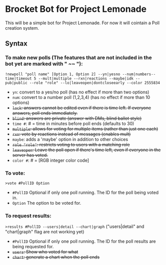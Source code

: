 # Brocket Bot for Project Lemonade
This will be a simple bot for Project Lemonade. For now it will cointain a Poll creation system.  

## Syntax

### To make new polls (The features that are not included in the bot yet are marked with " ~~ "):

`!newpoll "poll name" [Option 1, Option 2] --yn|yesno --num|numbers--time|timeout 5 --mult|multiple --rxn|reactions --maybe|idk --pub|public --role "role" --lo|leaveopen|dontcloseearly --color 2555834`


* `yn`: convert to a yes/no poll (has no effect if more than two options)
* `num`: convert to a number poll (1,2,3,4) (has no effect if more than 10 options) 
* ~~`lock`: answers cannot be edited even if there is time left. If everyone answers, poll ends immediately.~~
* ~~`blind`: answers are private (answer with DMs, blind ballot style)~~
* `time #`: # = time in minutes before poll ends (defaults to 30)
* ~~`multiple`: allows for voting for multiple items (rather than just one each)~~
* ~~`rxn`: vote by reactions instead of messages (enables mult)~~
* `maybe`: adds a 'maybe' option in addition to other choices
* ~~`role "role"`: restricts voting to users with a matching role~~
* ~~`leaveopen`: Leave the poll open if there's time left, even if everyone in the server has voted.~~
* `color #`: # = [RGB integer color code]

### To vote:

`>vote #PollID Option`

* `#PollID` Optional if only one poll running. The ID for the poll being voted in.
* `Option` The option to be voted for.

### To request results:

`>results #PollID --users|detail --chart|graph` ("users|detail"  and "chart|graph" flag are not working yet)

* `#PollID` Optional if only one poll running. The ID for the poll results are being requested for.
* ~~`users`: Show who voted for what~~
* ~~`chart`: generate a chart when the poll ends~~